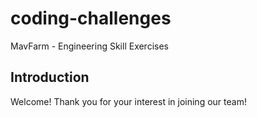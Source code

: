 # coding-challenges

MavFarm - Engineering Skill Exercises

## Introduction 

Welcome! Thank you for your interest in joining our team!
